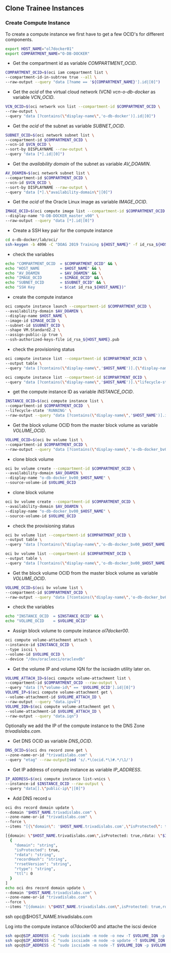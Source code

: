 ## Clone Trainee Instances

### Create Compute Instance

To create a compute instance we first have to get a few OCID's for different components.

```bash
export HOST_NAME="ol7docker01"
export COMPARTMENT_NAME="O-DB-DOCKER"
```

- Get the compartment id as variable *COMPARTMENT_OCID*.

```bash
COMPARTMENT_OCID=$(oci iam compartment list \
--compartment-id-in-subtree true --all \
--raw-output --query "data [?name == '${COMPARTMENT_NAME}'].id|[0]")
```

- Get the *ocid* of the virtual cloud network (VCN) *vcn-o-db-docker* as variable *VCN_OCID*.

```bash
VCN_OCID=$(oci network vcn list --compartment-id $COMPARTMENT_OCID \
--raw-output \
--query "data [?contains(\"display-name\",'o-db-docker')].id|[0]")
```

- Get the *ocid* of the subnet as variable *SUBNET_OCID*.

```bash
SUBNET_OCID=$(oci network subnet list \
--compartment-id $COMPARTMENT_OCID \
--vcn-id $VCN_OCID \
--sort-by DISPLAYNAME --raw-output \
--query "data [*].id|[0]")
```

- Get the *availability domain* of the subnet as variable *AV_DOAMIN*.

```bash
AV_DOAMIN=$(oci network subnet list \
--compartment-id $COMPARTMENT_OCID \
--vcn-id $VCN_OCID \
--sort-by DISPLAYNAME --raw-output \
--query "data [*].\"availability-domain\"|[0]")
```

- Get the *ocid* of the Oracle Linux image as variable *IMAGE_OCID*.

```bash
IMAGE_OCID=$(oci compute image list --compartment-id $COMPARTMENT_OCID \
--display-name "O-DB-DOCKER_master_v00" \
--raw-output --query "data [*].id|[0]")
```

- Create a SSH key pair for the compute instance

```bash
cd o-db-docker/lab/oci/
ssh-keygen -b 4096 -C "DOAG 2019 Training ${HOST_NAME}" -f id_rsa_${HOST_NAME} -N ""
```

- check the variables

```bash
echo "COMPARTMENT_OCID  = $COMPARTMENT_OCID" && \
echo "HOST_NAME         = $HOST_NAME" && \
echo "AV_DOAMIN         = $AV_DOAMIN" && \
echo "IMAGE_OCID        = $IMAGE_OCID" && \
echo "SUBNET_OCID       = $SUBNET_OCID" && \
echo "SSH Key           = $(cat id_rsa_${HOST_NAME})"
```

- create the compute instance

```bash
oci compute instance launch --compartment-id $COMPARTMENT_OCID \
--availability-domain $AV_DOAMIN \
--display-name $HOST_NAME \
--image-id $IMAGE_OCID \
--subnet-id $SUBNET_OCID \
--shape VM.Standard2.2 \
--assign-public-ip true \
--ssh-authorized-keys-file id_rsa_${HOST_NAME}.pub
```

- check the provisioning status

```bash
oci compute instance list --compartment-id $COMPARTMENT_OCID \
--output table \
--query "data [?contains(\"display-name\",'$HOST_NAME')].{\"display-name\":\"display-name\",\"lifecycle-state\":\"lifecycle-state\"}"
```

```bash
oci compute instance list --compartment-id $COMPARTMENT_OCID \
--query "data [?contains(\"display-name\",'$HOST_NAME')].\"lifecycle-state\"|[0]" --raw-output
```

- get the compute instance ID as variable *INSTANCE_OCID*.

```bash
INSTANCE_OCID=$(oci compute instance list \
--compartment-id $COMPARTMENT_OCID  \
--lifecycle-state 'RUNNING' \
--raw-output --query "data [?contains(\"display-name\",'$HOST_NAME')].id|[0]")
```

- Get the block volume OCID from the master block volume as variable *VOLUME_OCID*.

```bash
VOLUME_OCID=$(oci bv volume list \
--compartment-id $COMPARTMENT_OCID \
--raw-output --query "data [?contains(\"display-name\",'o-db-docker_bv00_master_v00')].id|[0]")
```

- clone block volume

```bash
oci bv volume create --compartment-id $COMPARTMENT_OCID \
--availability-domain $AV_DOAMIN \
--display-name "o-db-docker_bv00_$HOST_NAME" \
--source-volume-id $VOLUME_OCID
```

- clone block volume

```bash
oci bv volume create --compartment-id $COMPARTMENT_OCID \
--availability-domain $AV_DOAMIN \
--display-name "o-db-docker_bv00_$HOST_NAME" \
--source-volume-id $VOLUME_OCID
```

- check the provisioning status

```bash
oci bv volume list --compartment-id $COMPARTMENT_OCID \
--output table \
--query "data [?contains(\"display-name\",'o-db-docker_bv00_$HOST_NAME')].{\"display-name\":\"display-name\",\"lifecycle-state\":\"lifecycle-state\"}"

oci bv volume list --compartment-id $COMPARTMENT_OCID \
--output table \
--query "data [?contains(\"display-name\",'o-db-docker_bv00_$HOST_NAME')].\"lifecycle-state\"|[0]" --raw-output
```

- Get the block volume OCID from the master block volume as variable *VOLUME_OCID*.

```bash
VOLUME_OCID=$(oci bv volume list \
--compartment-id $COMPARTMENT_OCID \
--raw-output --query "data [?contains(\"display-name\",'o-db-docker_bv00_$HOST_NAME')].id|[0]")
```

- check the variables

```bash
echo "INSTANCE_OCID  = $INSTANCE_OCID" && \
echo "VOLUME_OCID    = $VOLUME_OCID"
```

- Assign block volume to compute instance *ol7docker00*.

```bash
oci compute volume-attachment attach \
--instance-id $INSTANCE_OCID \
--type iscsi \
--volume-id $VOLUME_OCID \
--device "/dev/oracleoci/oraclevdb"
```

- Get the volume IP and volume IQN for the iscsiadm utility later on.

```bash
VOLUME_ATTACH_ID=$(oci compute volume-attachment list \
--compartment-id $COMPARTMENT_OCID --raw-output \
--query "data [?\"volume-id\" == '$VOLUME_OCID'].id|[0]")
VOLUME_IP=$(oci compute volume-attachment get \
--volume-attachment-id $VOLUME_ATTACH_ID \
--raw-output --query "data.ipv4")
VOLUME_IQN=$(oci compute volume-attachment get \
--volume-attachment-id $VOLUME_ATTACH_ID \
--raw-output --query "data.iqn")
```

Optionally we add the IP of the compute instance to the DNS Zone *trivadislabs.com*.

- Get DNS OCID as variable *DNS_OCID*.

```bash
DNS_OCID=$(oci dns record zone get \
--zone-name-or-id "trivadislabs.com" \
--query "etag" --raw-output|sed 's/.*\(ocid.*\)#.*/\1/')
```

- Get IP address of compute instance as variable *IP_ADDRESS*.

```bash
IP_ADDRESS=$(oci compute instance list-vnics \
--instance-id $INSTANCE_OCID --raw-output \
--query "data[].\"public-ip\"|[0]")
```

- Add DNS record u

```bash
oci dns record domain update \
--domain "$HOST_NAME.trivadislabs.com" \
--zone-name-or-id "trivadislabs.com" \
--force \
--items "[{\"domain\": '$HOST_NAME.trivadislabs.com',\"isProtected\": true,\"rdata\": \"$IP_ADDRESS\",\"recordHash\": null,\"rrsetVersion\": \"4\",\"rtype\": \"A\",\"ttl\": 30}]"
```

```bash
[{domain: \"$HOST_NAME.trivadislabs.com\",isProtected: true,rdata: \"$IP_ADDRESS\",recordHash: null,rrsetVersion: 4,rtype: \"A\",ttl: 30},
  {
    "domain": "string",
    "isProtected": true,
    "rdata": "string",
    "recordHash": "string",
    "rrsetVersion": "string",
    "rtype": "string",
    "ttl": 0
  }
]
echo oci dns record domain update \
--domain "$HOST_NAME.trivadislabs.com" \
--zone-name-or-id "trivadislabs.com" \
--force \
--items "[{domain: \"$HOST_NAME.trivadislabs.com\",isProtected: true,rdata: \"$IP_ADDRESS\",recordHash: null,rrsetVersion: 4,rtype: \"A\",ttl: 30},{domain: \"$HOST_NAME.trivadislabs.com\",isProtected: true,rdata: \"$IP_ADDRESS\",recordHash: null,rrsetVersion: 4,rtype: \"A\",ttl: 30}]"
```

ssh opc@$HOST_NAME.trivadislabs.com

Log into the compute instance ol7docker00 and attache the iscsi device

```bash
ssh opc@$IP_ADDRESS -C "sudo iscsiadm -m node -o new -T $VOLUME_IQN -p $VOLUME_IP:3260"
ssh opc@$IP_ADDRESS -C "sudo iscsiadm -m node -o update -T $VOLUME_IQN -n node.startup -v automatic"
ssh opc@$IP_ADDRESS -C "sudo iscsiadm -m node -T $VOLUME_IQN -p $VOLUME_IP:3260 -l"
```
